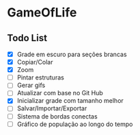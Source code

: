 # GameOfLife

## Todo List

- [x] Grade em escuro para seções brancas 
- [x] Copiar/Colar
- [x] Zoom
- [ ] Pintar estruturas
- [ ] Gerar gifs
- [ ] Atualizar com base no Git Hub
- [x] Inicializar grade com tamanho melhor
- [ ] Salvar/Importar/Exportar
- [ ] Sistema de bordas conectas
- [ ] Gráfico de população ao longo do tempo
